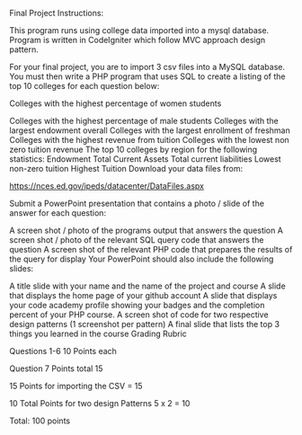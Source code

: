 Final Project Instructions: 

This program runs using college data imported into a mysql database. Program is written in CodeIgniter which follow MVC approach design pattern.

For your final project, you are to import 3 csv files into a MySQL database.  You must then write a PHP program that uses SQL to create a listing of the top 10 colleges for each question below:

Colleges with the highest percentage of women students

Colleges with the highest percentage of male students
Colleges with the largest endowment overall
Colleges with the largest enrollment of freshman
Colleges with the highest revenue from tuition
Colleges with the lowest non zero tuition revenue
The top 10 colleges by region for the following statistics:
Endowment
Total Current Assets
Total current liabilities
Lowest non-zero tuition
Highest Tuition
Download your data files from:

https://nces.ed.gov/ipeds/datacenter/DataFiles.aspx

Submit a PowerPoint presentation that contains a photo / slide of the answer for each question:

A screen shot / photo of the programs output that answers the question
A screen shot / photo of the relevant SQL query code that answers the question
A screen shot of the relevant PHP code that prepares the results of the query for display
Your PowerPoint should also include the following slides:

A title slide with your name and the name of the project and course
A slide that displays the home page of your github account
A slide that displays your code academy profile showing your badges and the completion percent of your PHP course.
A screen shot of code for two respective design patterns (1 screenshot per pattern)
A final slide that lists the top 3 things you learned in the course
Grading Rubric 

Questions 1-6 10 Points each

Question 7 Points total 15

15 Points for importing the CSV = 15

10 Total Points for two design Patterns 5 x 2 = 10

Total: 100 points

